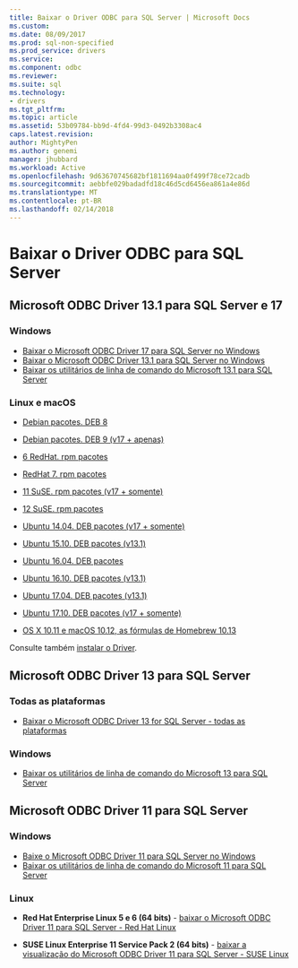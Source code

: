 ```yaml
---
title: Baixar o Driver ODBC para SQL Server | Microsoft Docs
ms.custom: 
ms.date: 08/09/2017
ms.prod: sql-non-specified
ms.prod_service: drivers
ms.service: 
ms.component: odbc
ms.reviewer: 
ms.suite: sql
ms.technology:
- drivers
ms.tgt_pltfrm: 
ms.topic: article
ms.assetid: 53b09784-bb9d-4fd4-99d3-0492b3308ac4
caps.latest.revision: 
author: MightyPen
ms.author: genemi
manager: jhubbard
ms.workload: Active
ms.openlocfilehash: 9d63670745682bf1811694aa0f499f78ce72cadb
ms.sourcegitcommit: aebbfe029badadfd18c46d5cd6456ea861a4e86d
ms.translationtype: MT
ms.contentlocale: pt-BR
ms.lasthandoff: 02/14/2018
---
```

# <a name="download-odbc-driver-for-sql-server"></a>Baixar o Driver ODBC para SQL Server

## <a name="microsoft-odbc-driver-17-and-131-for-sql-server"></a>Microsoft ODBC Driver 13.1 para SQL Server e 17

### <a name="windows"></a>Windows

- [Baixar o Microsoft ODBC Driver 17 para SQL Server no Windows](https://www.microsoft.com/download/details.aspx?id=56567)
- [Baixar o Microsoft ODBC Driver 13.1 para SQL Server no Windows](https://www.microsoft.com/download/details.aspx?id=53339)
- [Baixar os utilitários de linha de comando do Microsoft 13.1 para SQL Server](https://www.microsoft.com/download/details.aspx?id=53591)

### <a name="linux-and-macos"></a>Linux e macOS

- [Debian pacotes. DEB 8](https://packages.microsoft.com/debian/8/prod/pool/main/m/msodbcsql/)
- [Debian pacotes. DEB 9 (v17 + apenas)](https://packages.microsoft.com/debian/9/prod/pool/main/m/msodbcsql/)

- [6 RedHat. rpm pacotes](https://packages.microsoft.com/rhel/6.8/prod/)
- [RedHat 7. rpm pacotes](https://packages.microsoft.com/rhel/7/prod/)

- [11 SuSE. rpm pacotes (v17 + somente)](https://packages.microsoft.com/sles/12/prod/)
- [12 SuSE. rpm pacotes](https://packages.microsoft.com/sles/12/prod/)

- [Ubuntu 14.04. DEB pacotes (v17 + somente)](https://packages.microsoft.com/ubuntu/14.04/prod/pool/main/m/msodbcsql/) 
- [Ubuntu 15.10. DEB pacotes (v13.1)](https://packages.microsoft.com/ubuntu/15.10/prod/pool/main/m/msodbcsql/)
- [Ubuntu 16.04. DEB pacotes](https://packages.microsoft.com/ubuntu/16.04/prod/pool/main/m/msodbcsql/)
- [Ubuntu 16.10. DEB pacotes (v13.1)](https://packages.microsoft.com/ubuntu/16.10/prod/pool/main/m/msodbcsql/)
- [Ubuntu 17.04. DEB pacotes (v13.1)](https://packages.microsoft.com/ubuntu/17.04/prod/pool/main/m/msodbcsql/)
- [Ubuntu 17.10. DEB pacotes (v17 + somente)](https://packages.microsoft.com/ubuntu/17.10/prod/pool/main/m/msodbcsql/)

- [OS X 10.11 e macOS 10.12, as fórmulas de Homebrew 10.13](https://github.com/Microsoft/homebrew-mssql-release)

Consulte também [instalar o Driver](linux-mac/installing-the-microsoft-odbc-driver-for-sql-server.md).

## <a name="microsoft-odbc-driver-13-for-sql-server"></a>Microsoft ODBC Driver 13 para SQL Server  

### <a name="all-platforms"></a>Todas as plataformas  

- [Baixar o Microsoft ODBC Driver 13 for SQL Server - todas as plataformas](https://www.microsoft.com/download/details.aspx?id=50420)

### <a name="windows"></a>Windows

- [Baixar os utilitários de linha de comando do Microsoft 13 para SQL Server](https://www.microsoft.com/download/details.aspx?id=52680)

## <a name="microsoft-odbc-driver-11-for-sql-server"></a>Microsoft ODBC Driver 11 para SQL Server  

### <a name="windows"></a>Windows

- [Baixe o Microsoft ODBC Driver 11 para SQL Server no Windows](https://www.microsoft.com/download/details.aspx?id=36434)  
- [Baixar os utilitários de linha de comando do Microsoft 11 para SQL Server](https://www.microsoft.com/download/details.aspx?id=36433)  

### <a name="linux"></a>Linux

- **Red Hat Enterprise Linux 5 e 6 (64 bits)** - [baixar o Microsoft ODBC Driver 11 para SQL Server - Red Hat Linux](http://go.microsoft.com/fwlink/?LinkId=267321)

- **SUSE Linux Enterprise 11 Service Pack 2 (64 bits)** - [baixar a visualização do Microsoft ODBC Driver 11 para SQL Server - SUSE Linux](http://go.microsoft.com/fwlink/?LinkId=264916)

